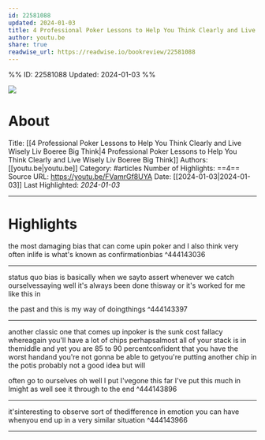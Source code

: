```yaml
---
id: 22581088
updated: 2024-01-03
title: 4 Professional Poker Lessons to Help You Think Clearly and Live Wisely  Liv Boeree  Big Think
author: youtu.be
share: true
readwise_url: https://readwise.io/bookreview/22581088
---
```


%%
ID: 22581088
Updated: 2024-01-03
%%

![]( https://i.ytimg.com/vi/FVamrGf8UYA/maxresdefault.jpg)

# About
Title: [[4 Professional Poker Lessons to Help You Think Clearly and Live Wisely  Liv Boeree  Big Think|4 Professional Poker Lessons to Help You Think Clearly and Live Wisely  Liv Boeree  Big Think]]
Authors: [[youtu.be|youtu.be]]
Category: #articles
Number of Highlights: ==4==
Source URL: https://youtu.be/FVamrGf8UYA
Date: [[2024-01-03|2024-01-03]]
Last Highlighted: *2024-01-03*

---

# Highlights

the most damaging bias that can come upin poker and I also think very often inlife is what's known as confirmationbias ^444143036

---
status quo bias is basically when we sayto assert whenever we catch ourselvessaying well it's always been done thisway or it's worked for me like this in

the past and this is my way of doingthings ^444143397

---
another classic one that comes up inpoker is the sunk cost fallacy whereagain you'll have a lot of chips perhapsalmost all of your stack is in themiddle and yet you are 85 to 90 percentconfident that you have the worst handand you're not gonna be able to getyou're putting another chip in the potis probably not a good idea but will

often go to ourselves oh well I put I'vegone this far I've put this much in Imight as well see it through to the end ^444143896

---
it'sinteresting to observe sort of thedifference in emotion you can have whenyou end up in a very similar situation ^444143966

---